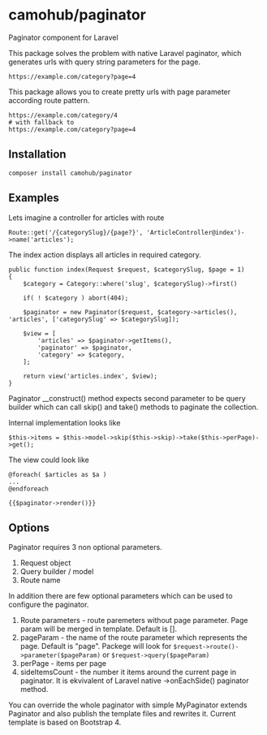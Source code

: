 # camohub/paginator
Paginator component for Laravel

This package solves the problem with native Laravel paginator, 
which generates urls with query string parameters for the page.

```$xslt
https://example.com/category?page=4
```

This package allows you to create pretty urls 
with page parameter according route pattern.

```$xslt
https://example.com/category/4
# with fallback to
https://example.com/category?page=4
```

Installation
------------
```
composer install camohub/paginator
```

Examples
------------

Lets imagine a controller for articles with route
```$php
Route::get('/{categorySlug}/{page?}', 'ArticleController@index')->name('articles');
```
The index action displays all articles in required category.

```$php
public function index(Request $request, $categorySlug, $page = 1)
{
    $category = Category::where('slug', $categorySlug)->first()
    
    if( ! $category ) abort(404);
    
    $paginator = new Paginator($request, $category->articles(), 'articles', ['categorySlug' => $categorySlug]);

    $view = [
        'articles' => $paginator->getItems(),
        'paginator' => $paginator,
        'category' => $category,
    ];

    return view('articles.index', $view);
}
```
Paginator __construct() method expects second parameter to be query builder
which can call skip() and take() methods to paginate the collection.

Internal implementation looks like
```$php
$this->items = $this->model->skip($this->skip)->take($this->perPage)->get();
```
The view could look like
```$php
@foreach( $articles as $a ) 
... 
@endforeach 

{{$paginator->render()}}
```

Options
-----------

Paginator requires 3 non optional parameters. 
1. Request object
2. Query builder / model
3. Route name

In addition there are few optional parameters which can be used to configure the paginator.
1. Route parameters - route paremeters without page parameter. Page param will be merged in template. Default is [].
2. pageParam - the name of the route parameter which represents the page. Default is "page".
Packege will look for `$request->route()->parameter($pageParam)` or `$request->query($pageParam)`
3. perPage - items per page
4. sideItemsCount - the number it items around the current page in paginator. It is ekvivalent 
of Laravel native ->onEachSide() paginator method. 

You can override the whole paginator with simple MyPaginator extends Paginator 
and also publish the template files and rewrites it. 
Current template is based on Bootstrap 4.